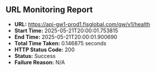 ## URL Monitoring Report

- **URL:** https://api-gw1-prod1.fisglobal.com/gw/v1/health
- **Start Time:** 2025-05-21T20:00:01.753815
- **End Time:** 2025-05-21T20:00:01.900690
- **Total Time Taken:** 0.146875 seconds
- **HTTP Status Code:** 200
- **Status:** Success
- **Failure Reason:** N/A

